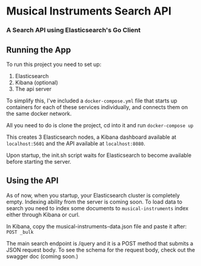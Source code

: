 # Musical Instruments Search API
### A Search API using Elasticsearch's Go Client


## Running the App
To run this project you need to set up:
1) Elasticsearch
2) Kibana (optional)
3) The api server

To simplify this, I've included a `docker-compose.yml` file that starts up containers for each of these services individually, and connects them on the same docker network.

All you need to do is clone the project, cd into it and run `docker-compose up`

This creates 3 Elasticsearch nodes, a Kibana dashboard available at `localhost:5601` and the API available at `localhost:8080`.

Upon startup, the init.sh script waits for Elasticsearch to become available before starting the server.

## Using the API
As of now, when you startup, your Elasticsearch cluster is completely empty. Indexing ability from the server is coming soon. To load data to search you need to index some documents to `musical-instruments` index either through Kibana or curl.

In Kibana, copy the musical-instruments-data.json file and paste it after:
`
POST _bulk
`

The main search endpoint is /query and it is a POST method that submits a JSON request body. To see the schema for the request body, check out the swagger doc (coming soon.)